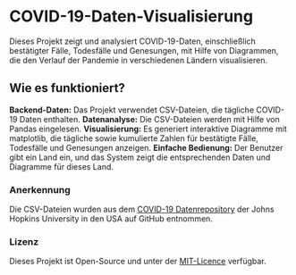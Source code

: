 # COVID-19-Daten-Visualisierung
Dieses Projekt zeigt und analysiert COVID-19-Daten, einschließlich bestätigter Fälle, Todesfälle und Genesungen, mit Hilfe von Diagrammen, die den Verlauf der Pandemie in verschiedenen Ländern visualisieren.

## Wie es funktioniert?
**Backend-Daten:** Das Projekt verwendet CSV-Dateien, die tägliche COVID-19 Daten enthalten.
**Datenanalyse:** Die CSV-Dateien werden mit Hilfe von Pandas eingelesen.
**Visualisierung:** Es generiert interaktive Diagramme mit matplotlib, die tägliche sowie kumulierte Zahlen für bestätigte Fälle, Todesfälle und Genesungen anzeigen.
**Einfache Bedienung:** Der Benutzer gibt ein Land ein, und das System zeigt die entsprechenden Daten und Diagramme für dieses Land.

### Anerkennung
Die CSV-Dateien wurden aus dem [COVID-19 Datenrepository](https://github.com/CSSEGISandData/COVID-19) der Johns Hopkins University in den USA auf GitHub entnommen.

### Lizenz
Dieses Projekt ist Open-Source und unter der [MIT-Licence](https://opensource.org/license/MIT) verfügbar.
